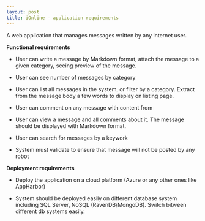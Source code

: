 ```yaml
---
layout: post
title: iOnline - application requirements
---
```


A web application that manages messages written by any internet user.

**Functional requirements**

- User can write a message by Markdown format, attach the message to a given category, seeing preview of the message.

- User can see number of messages by category

- User can list all messages in the system, or filter by a category. Extract from the message body a few words
to display on listing page.

- User can comment on any message with content from 

- User can view a message and all comments about it. The message should be displayed with Markdown format.

- User can search for messages by a keywork

- System must validate to ensure that message will not be posted by any robot

**Deployment requirements**

- Deploy the application on a cloud platform (Azure or any other ones like AppHarbor)

- System should be deployed easily on different database system including SQL Server, NoSQL (RavenDB/MongoDB).
Switch bitween different db systems easily.
